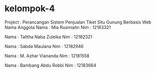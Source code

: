 # kelompok-4
Project : Perancangan Sistem Penjualan Tiket Situ Gunung Berbasis Web
Nama Anggota
Nama : Mia Rusmiatin
Nim : 12183321

Nama : Talitha Naba Zuleika
Nim : 12182321

Nama : Sabda Maulana
Nim : 12182946

Nama : M. Azhar Viananda
Nim : 12181558

Nama : Bambang Abdu Robbi
Nim : 12183664
